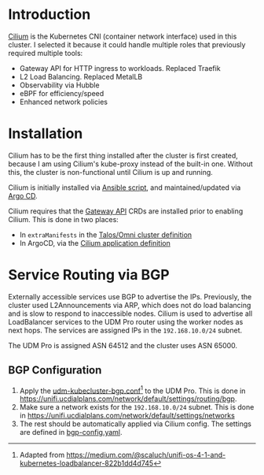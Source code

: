 # Introduction
[Cilium](https://cilium.io/) is the Kubernetes CNI (container network interface) used in this cluster. I selected it because it could handle multiple roles that previously required multiple tools:
* Gateway API for HTTP ingress to workloads. Replaced Traefik
* L2 Load Balancing. Replaced MetalLB
* Observability via Hubble
* eBPF for efficiency/speed
* Enhanced network policies

# Installation
Cilium has to be the first thing installed after the cluster is first created, because I am using Cilium's kube-proxy instead of the built-in one. Without this, the cluster is non-functional until Cilium is up and running.

Cilium is initially installed via [Ansible script](/_ansible), and maintained/updated via [Argo CD](/argocd).

Cilium requires that the [Gateway API](https://gateway-api.sigs.k8s.io/) CRDs are installed prior to enabling Cilium. This is done in two places:
* In `extraManifests` in the [Talos/Omni cluster definition](https://github.com/kenlasko/omni/blob/main/patches/cluster.yaml)
* In ArgoCD, via the [Cilium application definition](https://github.com/kenlasko/K3S/blob/main/argocd-apps/cilium.yaml)

# Service Routing via BGP
Externally accessible services use BGP to advertise the IPs. Previously, the cluster used L2Announcements via ARP, which does not do load balancing and is slow to respond to inaccessible nodes. Cilium is used to advertise all LoadBalancer services to the UDM Pro router using the worker nodes as next hops. The services are assigned IPs in the `192.168.10.0/24` subnet.

The UDM Pro is assigned ASN 64512 and the cluster uses ASN 65000.

## BGP Configuration
1. Apply the [udm-kubecluster-bgp.conf](/cilium/udm-kubecluster-bgp.conf)[^1] to the UDM Pro. This is done in https://unifi.ucdialplans.com/network/default/settings/routing/bgp.
2. Make sure a network exists for the `192.168.10.0/24` subnet. This is done in https://unifi.ucdialplans.com/network/default/settings/networks
3. The rest should be automatically applied via Cilium config. The settings are defined in [bgp-config.yaml](/cilium/bgp-config.yaml).

[^1]: Adapted from https://medium.com/@scaluch/unifi-os-4-1-and-kubernetes-loadbalancer-822b1dd4d745